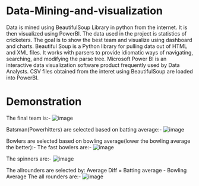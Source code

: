 # Data-Mining-and-visualization
Data is mined using BeautifulSoup Library in python from the internet. It is then visualized using PowerBI. The data used in the project is statistics of cricketers. The goal is to show the best team and visualize using dashboard and charts.
Beautiful Soup is a Python library for pulling data out of HTML and XML files. It works with parsers to provide idiomatic ways of navigating, searching, and modifying the parse tree.
Microsoft Power BI is an interactive data visualization software product frequently used by Data Analysts.
CSV files obtained from the interet using BeautifulSoup are loaded into PowerBI.

# Demonstration


The final team  is:-
![image](https://github.com/DevShah011/Data-Mining-and-visualization/assets/115929900/225fdcee-b613-457d-8762-42e5dce23a9d)

Batsman(Powerhitters) are selected based on batting average:-
![image](https://github.com/DevShah011/Data-Mining-and-visualization/assets/115929900/40cccacf-e7cc-44ae-8745-30edb34bd774)

Bowlers are selected based on bowling average(lower the bowling average the better):-
The fast bowlers are:-
![image](https://github.com/DevShah011/Data-Mining-and-visualization/assets/115929900/16aab531-fa76-4ba8-90c0-b0fc77c411c4)

The spinners are:-
![image](https://github.com/DevShah011/Data-Mining-and-visualization/assets/115929900/a20c52c3-6258-407a-a492-cbe99281cda5)

The allrounders are selected by: Average Diff = Batting average - Bowling Average
The all rounders are:-
![image](https://github.com/DevShah011/Data-Mining-and-visualization/assets/115929900/60d1531c-ae53-4c6e-8ccf-a4adbef20471)

